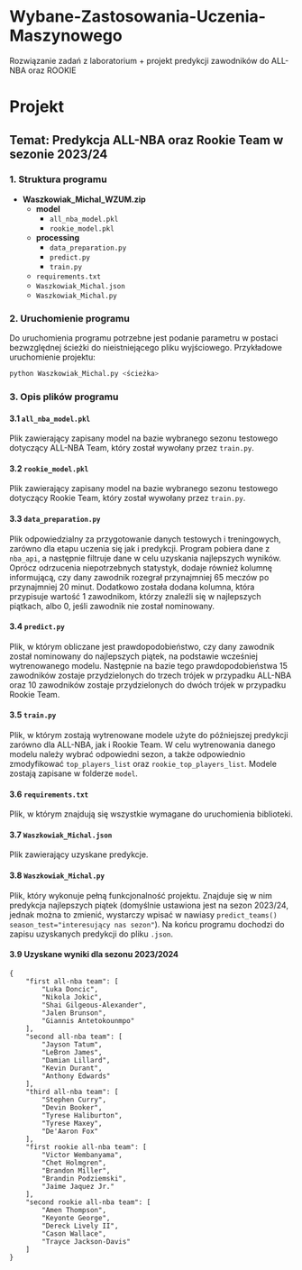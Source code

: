 # Wybane-Zastosowania-Uczenia-Maszynowego
Rozwiązanie zadań z laboratorium + projekt predykcji zawodników do ALL-NBA oraz ROOKIE

# Projekt

## Temat: Predykcja ALL-NBA oraz Rookie Team w sezonie 2023/24

### 1. Struktura programu

- **Waszkowiak_Michal_WZUM.zip**
  - **model**
    - `all_nba_model.pkl`
    - `rookie_model.pkl`
  - **processing**
    - `data_preparation.py`
    - `predict.py`
    - `train.py`
  - `requirements.txt`
  - `Waszkowiak_Michal.json`
  - `Waszkowiak_Michal.py`

### 2. Uruchomienie programu

Do uruchomienia programu potrzebne jest podanie parametru w postaci bezwzględnej ścieżki do nieistniejącego pliku wyjściowego. Przykładowe uruchomienie projektu:

```sh
python Waszkowiak_Michal.py <ścieżka>
```

### 3. Opis plików programu

#### 3.1 `all_nba_model.pkl`

Plik zawierający zapisany model na bazie wybranego sezonu testowego dotyczący ALL-NBA Team, który został wywołany przez `train.py`.

#### 3.2 `rookie_model.pkl`

Plik zawierający zapisany model na bazie wybranego sezonu testowego dotyczący Rookie Team, który został wywołany przez `train.py`.

#### 3.3 `data_preparation.py`

Plik odpowiedzialny za przygotowanie danych testowych i treningowych, zarówno dla etapu uczenia się jak i predykcji. Program pobiera dane z `nba_api`, a następnie filtruje dane w celu uzyskania najlepszych wyników. Oprócz odrzucenia niepotrzebnych statystyk, dodaje również kolumnę informującą, czy dany zawodnik rozegrał przynajmniej 65 meczów po przynajmniej 20 minut. Dodatkowo została dodana kolumna, która przypisuje wartość 1 zawodnikom, którzy znaleźli się w najlepszych piątkach, albo 0, jeśli zawodnik nie został nominowany.

#### 3.4 `predict.py`

Plik, w którym obliczane jest prawdopodobieństwo, czy dany zawodnik został nominowany do najlepszych piątek, na podstawie wcześniej wytrenowanego modelu. Następnie na bazie tego prawdopodobieństwa 15 zawodników zostaje przydzielonych do trzech trójek w przypadku ALL-NBA oraz 10 zawodników zostaje przydzielonych do dwóch trójek w przypadku Rookie Team.

#### 3.5 `train.py`

Plik, w którym zostają wytrenowane modele użyte do późniejszej predykcji zarówno dla ALL-NBA, jak i Rookie Team. W celu wytrenowania danego modelu należy wybrać odpowiedni sezon, a także odpowiednio zmodyfikować `top_players_list` oraz `rookie_top_players_list`. Modele zostają zapisane w folderze `model`.

#### 3.6 `requirements.txt`

Plik, w którym znajdują się wszystkie wymagane do uruchomienia biblioteki.

#### 3.7 `Waszkowiak_Michal.json`

Plik zawierający uzyskane predykcje.

#### 3.8 `Waszkowiak_Michal.py`

Plik, który wykonuje pełną funkcjonalność projektu. Znajduje się w nim predykcja najlepszych piątek (domyślnie ustawiona jest na sezon 2023/24, jednak można to zmienić, wystarczy wpisać w nawiasy `predict_teams()` `season_test="interesujący nas sezon"`). Na końcu programu dochodzi do zapisu uzyskanych predykcji do pliku `.json`.

#### 3.9 Uzyskane wyniki dla sezonu 2023/2024

```
{
    "first all-nba team": [
        "Luka Doncic",
        "Nikola Jokic",
        "Shai Gilgeous-Alexander",
        "Jalen Brunson",
        "Giannis Antetokounmpo"
    ],
    "second all-nba team": [
        "Jayson Tatum",
        "LeBron James",
        "Damian Lillard",
        "Kevin Durant",
        "Anthony Edwards"
    ],
    "third all-nba team": [
        "Stephen Curry",
        "Devin Booker",
        "Tyrese Haliburton",
        "Tyrese Maxey",
        "De'Aaron Fox"
    ],
    "first rookie all-nba team": [
        "Victor Wembanyama",
        "Chet Holmgren",
        "Brandon Miller",
        "Brandin Podziemski",
        "Jaime Jaquez Jr."
    ],
    "second rookie all-nba team": [
        "Amen Thompson",
        "Keyonte George",
        "Dereck Lively II",
        "Cason Wallace",
        "Trayce Jackson-Davis"
    ]
}
```

